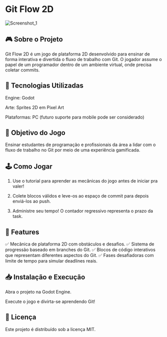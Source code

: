 # Git Flow 2D


![Screenshot_1](https://github.com/user-attachments/assets/c7d67f42-92a4-47e5-9283-7488acca9c3b)

 ## 🎮 Sobre o Projeto

Git Flow 2D é um jogo de plataforma 2D desenvolvido para ensinar de forma interativa e divertida o fluxo de trabalho com Git. O jogador assume o papel de um programador dentro de um ambiente virtual, onde precisa coletar commits.

## 🚀 Tecnologias Utilizadas

Engine: Godot

Arte: Sprites 2D em Pixel Art

Plataformas: PC (futuro suporte para mobile pode ser considerado)

## 🎯 Objetivo do Jogo

Ensinar estudantes de programação e profissionais da área a lidar com o fluxo de trabalho no Git por meio de uma experiência gamificada.

## 🕹️ Como Jogar

1. Use o tutorial para aprender as mecânicas do jogo antes de iniciar pra valer!

2. Colete blocos válidos e leve-os ao espaço de commit para depois enviá-los ao push.

3. Administre seu tempo! O contador regressivo representa o prazo da task.

## 📌 Features

✅ Mecânica de plataforma 2D com obstáculos e desafios.
✅ Sistema de progressão baseado em branches do Git.
✅ Blocos de código interativos que representam diferentes aspectos do Git.
✅ Fases desafiadoras com limite de tempo para simular deadlines reais.


## 📥 Instalação e Execução

Abra o projeto na Godot Engine.

Execute o jogo e divirta-se aprendendo Git!


## 📜 Licença

Este projeto é distribuído sob a licença MIT.

